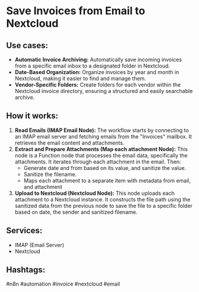 # Save Invoices from Email to Nextcloud

## Use cases:

- **Automatic Invoice Archiving:** Automatically save incoming invoices from a specific email inbox to a designated folder in Nextcloud.
- **Date-Based Organization:** Organize invoices by year and month in Nextcloud, making it easier to find and manage them.
- **Vendor-Specific Folders:** Create folders for each vendor within the Nextcloud invoice directory, ensuring a structured and easily searchable archive.

## How it works:

1.  **Read Emails (IMAP Email Node):** The workflow starts by connecting to an IMAP email server and fetching emails from the "Invoices" mailbox. It retrieves the email content and attachments.
2.  **Extract and Prepare Attachments (Map each attachment Node):** This node is a Function node that processes the email data, specifically the attachments. It iterates through each attachment in the email. Then:
    *   Generate date and from based on its value, and sanitize the value.
    *   Sanitize the filename.
    *   Maps each attachment to a separate item with metadata from email, and attachment
3.  **Upload to Nextcloud (Nextcloud Node):** This node uploads each attachment to a Nextcloud instance. It constructs the file path using the sanitized data from the previous node to save the file to a specific folder based on date, the sender and sanitized filename.

## Services:

-   IMAP (Email Server)
-   Nextcloud

## Hashtags:

#n8n #automation #invoice #nextcloud #email
